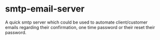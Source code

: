 # smtp-email-server
A quick smtp server which could be used to automate client/customer emails regarding their confirmation, one time password or their reset their password.
